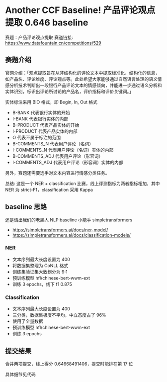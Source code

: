 # Another CCF Baseline! 产品评论观点提取 0.646 baseline

赛题：产品评论观点提取
赛道链接: https://www.datafountain.cn/competitions/529

## 赛题介绍

官网介绍：「观点提取旨在从非结构化的评论文本中提取标准化、结构化的信息，如产品名、评论维度、评论观点等。此处希望大家能够通过自然语言处理的语义情感分析技术判断出一段银行产品评论文本的情感倾向，并能进一步通过语义分析和实体识别，标识出评论所讨论的产品名，评价指标和评价关键词。」

实体标注采用 BIO 格式，即 Begin, In, Out 格式

- B-BANK 代表银行实体的开始
- I-BANK 代表银行实体的内部
- B-PRODUCT 代表产品实体的开始
- I-PRODUCT 代表产品实体的内部
- O 代表不属于标注的范围
- B-COMMENTS_N 代表用户评论（名词）
- I-COMMENTS_N 代表用户评论（名词）实体的内部
- B-COMMENTS_ADJ 代表用户评论（形容词）
- I-COMMENTS_ADJ 代表用户评论（形容词）实体的内部

另外，赛题还需要选手对文本内容进行情感分类任务。

总结: 这是一个 NER + classification 比赛，线上评测指标为两者指标相加，其中 NER 为 strict-F1，classification 采用 Kappa

## baseline 思路

还是请出我们的老熟人 NLP baseline 小能手 simpletransformers

- https://simpletransformers.ai/docs/ner-model/
- https://simpletransformers.ai/docs/classification-models/

### NER

- 文本序列最大长度设置为 400
- 将数据集整理为 CoNLL 格式
- 训练集验证集大致划分为 9:1
- 预训练模型 hfl/chinese-bert-wwm-ext
- 训练 3 epochs，线下 f1 0.875

### Classification

- 文本序列最大长度设置为 400
- 三分类，数据集极度不平均，中立态度占了 96%
- 使用了全量数据
- 预训练模型 hfl/chinese-bert-wwm-ext
- 训练 3 epochs

## 提交结果

合并两项提交，线上得分 0.64668491406，提交时能排在第 17 位

具体细节见代码
